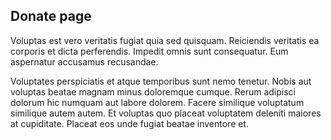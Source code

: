 ## Donate page

Voluptas est vero veritatis fugiat quia sed quisquam. Reiciendis veritatis ea corporis et dicta perferendis. Impedit omnis sunt consequatur. Eum aspernatur accusamus recusandae.

Voluptates perspiciatis et atque temporibus sunt nemo tenetur. Nobis aut voluptas beatae magnam minus doloremque cumque. Rerum adipisci dolorum hic numquam aut labore dolorem. Facere similique voluptatum similique autem autem. Et voluptas quo placeat voluptatem deleniti maiores at cupiditate. Placeat eos unde fugiat beatae inventore et.

